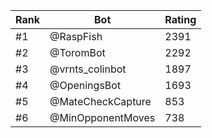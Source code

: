 Rank|Bot|Rating
---|---|---
#1|@RaspFish|2391
#2|@ToromBot|2292
#3|@vrnts_colinbot|1897
#4|@OpeningsBot|1693
#5|@MateCheckCapture|853
#6|@MinOpponentMoves|738
